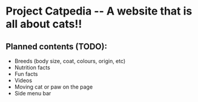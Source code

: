 # Project Catpedia -- A website that is all about cats!!

## Planned contents (TODO):
* Breeds (body size, coat, colours, origin, etc)
* Nutrition facts
* Fun facts
* Videos
* Moving cat or paw on the page
* Side menu bar
